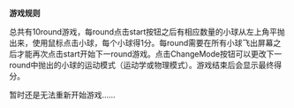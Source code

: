**游戏规则**总共有10round游戏，每round点击start按钮之后有相应数量的小球从左上角平抛出来，使用鼠标点击小球，每个小球得1分。每round需要在所有小球飞出屏幕之后才能再次点击start开始下一round游戏。点击ChangeMode按钮可以更改下一round中抛出的小球的运动模式（运动学或物理模式）。游戏结束后会显示最终得分。暂时还是无法重新开始游戏……